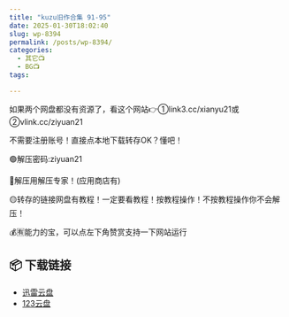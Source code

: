```yaml
---
title: "kuzu旧作合集 91-95"
date: 2025-01-30T18:02:40
slug: wp-8394
permalink: /posts/wp-8394/
categories:
  - 其它📺
  - BG📺
tags:

---
```


如果两个网盘都没有资源了，看这个网站👉①link3.cc/xianyu21或②vlink.cc/ziyuan21

不需要注册账号！直接点本地下载转存OK？懂吧！

🟢解压密码:ziyuan21

🔵解压用解压专家！(应用商店有)

🟡转存的链接网盘有教程！一定要看教程！按教程操作！不按教程操作你不会解压！

💰🈶能力的宝，可以点左下角赞赏支持一下网站运行

## 📦 下载链接
- [迅雷云盘](https://blziyuan21.com/pay-download/8394?key=97f406d377&down_id=0)
- [123云盘](https://blziyuan21.com/pay-download/8394?key=97f406d377&down_id=1)

